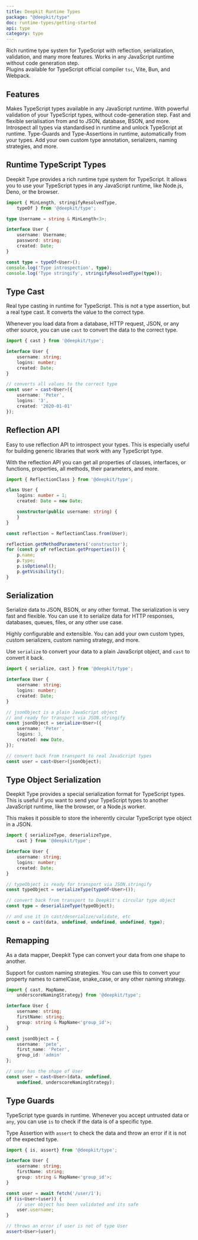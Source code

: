 ```yaml
---
title: Deepkit Runtime Types
package: "@deepkit/type"
doc: runtime-types/getting-started
api: type
category: type
---
```


<p class="introduction">
Rich runtime type system for TypeScript with reflection, serialization, validation, and many more features.
Works in any JavaScript runtime without code generation step.<br/>
Plugins available for TypeScript official compiler <code>tsc</code>, Vite, Bun, and Webpack.
</p>


## Features

<div class="app-boxes-small">
    <box title="Runtime Types">Makes TypeScript types available in any JavaScript runtime.</box>
    <box title="Validation">With powerful validation of your TypeScript types, without code-generation step.</box>
    <box title="Serialisation">Fast and flexible serialisation from and to JSON, database, BSON, and more.</box>
    <box title="Reflection">Introspect all types via standardised in runtime and unlock TypeScript at runtime.</box>
    <box title="Automatic Type-Guards">Type-Guards and Type-Assertions in runtime, automatically from your types.</box>
    <box title="Highly Customizable">Add your own custom type annotation, serializers, naming strategies, and more.</box>
</div>

<feature>

## Runtime TypeScript Types

Deepkit Type provides a rich runtime type system for TypeScript. It allows you to use your TypeScript types in any JavaScript runtime, like Node.js, Deno, or the browser.

```typescript
import { MinLength, stringifyResolvedType, 
    typeOf } from '@deepkit/type';

type Username = string & MinLength<3>;

interface User {
    username: Username;
    password: string;
    created: Date;
}

const type = typeOf<User>();
console.log('Type introspection', type);
console.log('Type stringify', stringifyResolvedType(type));
```
</feature>

<feature class="right">

## Type Cast

Real type casting in runtime for TypeScript. This is not a type assertion, but a real type cast. It converts the value to the correct type.

Whenever you load data from a database, HTTP request, JSON, or any other source, you can use `cast` to convert the data to the correct type.

```typescript
import { cast } from '@deepkit/type';

interface User {
    username: string;
    logins: number;
    created: Date;
}

// converts all values to the correct type
const user = cast<User>({
    username: 'Peter',
    logins: '3',
    created: '2020-01-01'
});
```
</feature>

<feature>

## Reflection API

Easy to use reflection API to introspect your types. This is especially useful for building generic libraries that work with any TypeScript type.

With the reflection API you can get all properties of classes, interfaces, or functions, properties, all methods, their parameters, and more.

```typescript
import { ReflectionClass } from '@deepkit/type';

class User {
    logins: number = 1;
    created: Date = new Date;

    constructor(public username: string) {
    }
}

const reflection = ReflectionClass.from(User);

reflection.getMethodParameters('constructor');
for (const p of reflection.getProperties()) {
    p.name;
    p.type;
    p.isOptional();
    p.getVisibility();
}
```
</feature>


<feature class="right">

## Serialization

Serialize data to JSON, BSON, or any other format. The serialization is very fast and flexible. You can use it to serialize data for HTTP responses, databases, queues, files, or any other use case.

Highly configurable and extensible. You can add your own custom types, custom serializers, custom naming strategy, and more.

Use `serialize` to convert your data to a plain JavaScript object, and `cast` to convert it back.

```typescript
import { serialize, cast } from '@deepkit/type';

interface User {
    username: string;
    logins: number;
    created: Date;
}

// jsonObject is a plain JavaScript object
// and ready for transport via JSON.stringify
const jsonObject = serialize<User>({
    username: 'Peter',
    logins: 3,
    created: new Date,
});

// convert back from transport to real JavaScript types
const user = cast<User>(jsonObject);
```
</feature>


<feature>

## Type Object Serialization

Deepkit Type provides a special serialization format for TypeScript types. This is useful if you want to send your TypeScript types to another JavaScript runtime, like the browser, or a Node.js worker.

This makes it possible to store the inherently circular TypeScript type object in a JSON.

```typescript
import { serializeType, deserializeType, 
    cast } from '@deepkit/type';

interface User {
    username: string;
    logins: number;
    created: Date;
}

// typeObject is ready for transport via JSON.stringify
const typeObject = serializeType(typeOf<User>());

// convert back from transport to Deepkit's circular type object
const type = deserializeType(typeObject);

// and use it in cast/deserialize/validate, etc
const o = cast(data, undefined, undefined, undefined, type);
```
</feature>


<feature class="right">

## Remapping

As a data mapper, Deepkit Type can convert your data from one shape to another.

Support for custom naming strategies. You can use this to convert your property names to camelCase, snake_case, or any other naming strategy.


```typescript
import { cast, MapName,
    underscoreNamingStrategy} from '@deepkit/type';

interface User {
    username: string;
    firstName: string;
    group: string & MapName<'group_id'>;
}

const jsonObject = {
    username: 'pete',
    first_name: 'Peter',
    group_id: 'admin'
};

// user has the shape of User
const user = cast<User>(data, undefined, 
    undefined, underscoreNamingStrategy);
```
</feature>


<feature>

## Type Guards

TypeScript type guards in runtime. Whenever you accept untrusted data or `any`, you can use `is` to check if the data is of a specific type.

Type Assertion with `assert` to check the data and throw an error if it is not of the expected type.

```typescript
import { is, assert} from '@deepkit/type';

interface User {
    username: string;
    firstName: string;
    group: string & MapName<'group_id'>;
}

const user = await fetch('/user/1');
if (is<User>(user)) {
    // user object has been validated and its safe
    user.username;
}

// throws an error if user is not of type User
assert<User>(user);
```
</feature>
